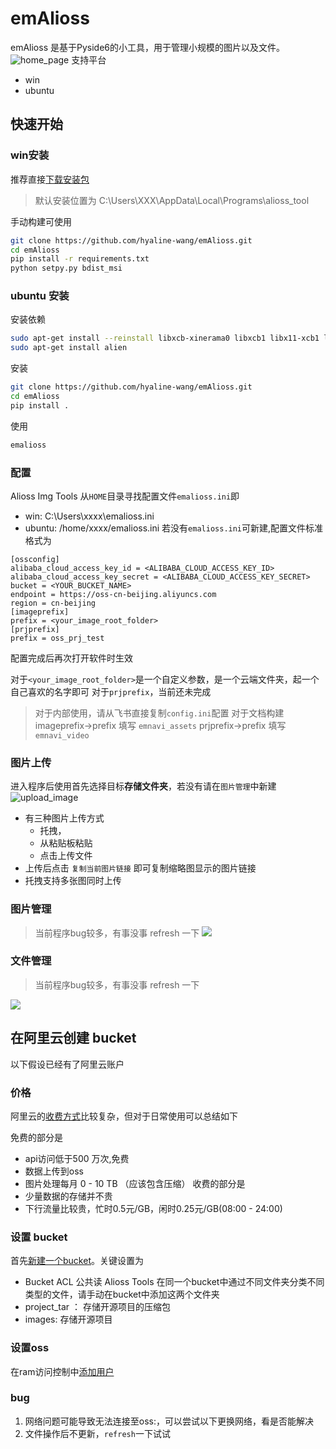 # emAlioss
emAlioss 是基于Pyside6的小工具，用于管理小规模的图片以及文件。
![home_page](https://emnavi-doc-img.oss-cn-beijing.aliyuncs.com/emalioss_assets/pyside_version/home_page.png)
支持平台
- win
- ubuntu

## 快速开始
### win安装

推荐直接[下载安装包](https://github.com/hyaline-wang/emAlioss/releases)
> 默认安装位置为 C:\Users\XXX\AppData\Local\Programs\alioss_tool

手动构建可使用
```bash
git clone https://github.com/hyaline-wang/emAlioss.git
cd emAlioss
pip install -r requirements.txt
python setpy.py bdist_msi
```

### ubuntu 安装

安装依赖
```bash
sudo apt-get install --reinstall libxcb-xinerama0 libxcb1 libx11-xcb1 libxcb-util1 libxcb-cursor0
sudo apt-get install alien
```
安装
```bash
git clone https://github.com/hyaline-wang/emAlioss.git
cd emAlioss
pip install .
```
使用
```bash
emalioss
```

### 配置

Alioss Img Tools 从`HOME`目录寻找配置文件`emalioss.ini`即
- win: C:\Users\xxxx\emalioss.ini
- ubuntu: /home/xxxx/emalioss.ini
若没有`emalioss.ini`可新建,配置文件标准格式为
```
[ossconfig]
alibaba_cloud_access_key_id = <ALIBABA_CLOUD_ACCESS_KEY_ID>
alibaba_cloud_access_key_secret = <ALIBABA_CLOUD_ACCESS_KEY_SECRET>
bucket = <YOUR_BUCKET_NAME>
endpoint = https://oss-cn-beijing.aliyuncs.com
region = cn-beijing
[imageprefix]
prefix = <your_image_root_folder>
[prjprefix]
prefix = oss_prj_test
````
配置完成后再次打开软件时生效

对于`<your_image_root_folder>`是一个自定义参数，是一个云端文件夹，起一个自己喜欢的名字即可
对于`prjprefix`，当前还未完成

> 对于内部使用，请从飞书直接复制`config.ini`配置
> 对于文档构建
> imageprefix->prefix 填写 `emnavi_assets`
> prjprefix->prefix  填写 `emnavi_video`

### 图片上传

进入程序后使用首先选择目标**存储文件夹**，若没有请在`图片管理`中新建
![upload_image](https://emnavi-doc-img.oss-cn-beijing.aliyuncs.com/emalioss_assets/pyside_version/upload_image.png)
- 有三种图片上传方式
    - 托拽，
    - 从粘贴板粘贴
    - 点击上传文件
- 上传后点击 `复制当前图片链接` 即可复制缩略图显示的图片链接
- 托拽支持多张图同时上传

### 图片管理
> 当前程序bug较多，有事没事 refresh 一下
![](https://emnavi-doc-img.oss-cn-beijing.aliyuncs.com/emalioss_assets/pyside_version/pic_manage.png)

### 文件管理
> 当前程序bug较多，有事没事 refresh 一下

![](https://emnavi-doc-img.oss-cn-beijing.aliyuncs.com/emalioss_assets/pyside_version/big_image_manage.png)


## 在阿里云创建 bucket

以下假设已经有了阿里云账户

### 价格

阿里云的[收费方式](https://www.aliyun.com/price/product?spm=5176.8466032.bucket-overview.5.6c061450yTTVek#/oss/detail/oss)比较复杂，但对于日常使用可以总结如下

免费的部分是
- api访问低于500 万次,免费
- 数据上传到oss
- 图片处理每月 0 - 10 TB （应该包含压缩）
收费的部分是
- 少量数据的存储并不贵
- 下行流量比较贵，忙时0.5元/GB，闲时0.25元/GB(08:00 - 24:00)


### 设置 bucket

首先[新建一个bucket](https://oss.console.aliyun.com/bucket)。关键设置为
- Bucket ACL 公共读
Alioss Tools 在同一个bucket中通过不同文件夹分类不同类型的文件，请手动在bucket中添加这两个文件夹
- project_tar ： 存储开源项目的压缩包
- images: 存储开源项目

### 设置oss

在ram访问控制中[添加用户](https://ram.console.aliyun.com/users)

### bug

1. 网络问题可能导致无法连接至oss:，可以尝试以下更换网络，看是否能解决
2. 文件操作后不更新，`refresh`一下试试
